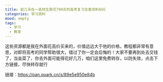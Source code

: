 ```yaml
---
title: 前几天在一高材生那花799买的高考复习全套资料65G
categories: 学习资料
mood: empty
tags:
  - 学习
  - 教育
---
```





这些资源都是我在外面花高价买来的，价值远远大于他的价格，教程都非常有意思，对即将高考的同学帮助很大，错过了你一定会后悔的！大家不要再到处去交钱了，当韭菜了，你去外面可能得花好几万，咱们这里免费转存，以防失效，点击下方链接，尽快转存就行




链接：https://pan.quark.cn/s/89e5e950e84b





